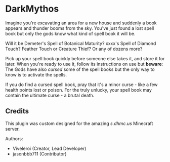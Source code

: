 # DarkMythos

Imagine you're excavating an area for a new house and suddenly a book appears and thunder booms from the sky. You've just found a lost spell book but only the gods know what kind of spell book it will be.

Will it be Demeter's Spell of Botanical Maturity? xxxx's Spell of Diamond Touch? Feather Touch or Creature Thief? Or any of dozens more?

Pick up your spell book quickly before someone else takes it, and store it for later. When you're ready to use it, follow its instructions on use but **beware**: The Gods have also *cursed* some of the spell books but the only way to know is to activate the spells. 

If you do find a cursed spell book, pray that it's a minor curse - like a few health points lost or poison. For the truly unlucky, your spell book may contain the ultimate curse - a brutal death. 

## Credits

This plugin was custom designed for the amazing *s.dhmc.us* Minecraft server.

Authors:

- Viveleroi (Creator, Lead Developer)
- jasonbbb711 (Contributor)


